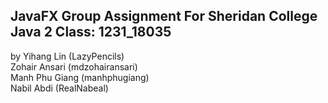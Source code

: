 ## JavaFX Group Assignment For Sheridan College Java 2 Class: 1231_18035

by
Yihang Lin (LazyPencils)<br/>
Zohair Ansari (mdzohairansari)<br/> 
Manh Phu Giang (manhphugiang)<br/>
Nabil Abdi (RealNabeal)
